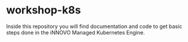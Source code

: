 # workshop-k8s

Inside this repository you will find documentation and code to get basic steps done in the iNNOVO Managed Kubernetes Engine.



